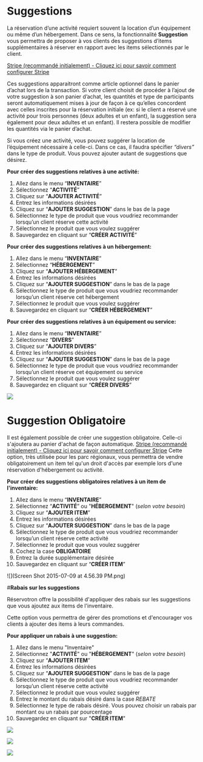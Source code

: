 # Suggestions

La réservation d’une activité requiert souvent la location d’un équipement ou même d’un hébergement. Dans ce sens, la fonctionnalité **Suggestion** vous permettra de proposer à vos clients des suggestions d’items supplémentaires à réserver en rapport avec les items sélectionnés par le client. 

[Stripe (recommandé initialement) - Cliquez ici pour savoir comment configurer Stripe](stripe.md)

Ces suggestions apparaitront comme article optionnel dans le panier d’achat lors de la transaction. Si votre client choisit de procéder à l’ajout de votre suggestion à son panier d’achat, les quantités et type de participants seront automatiquement mises à jour de façon à ce qu’elles concordent avec celles inscrites pour la réservation initiale (ex: si le client a réservé une activité pour trois personnes (deux adultes et un enfant), la suggestion sera également pour deux adultes et un enfant). Il restera possible de modifier les quantités via le panier d’achat. 

Si vous créez une activité, vous pouvez suggérer la location de l’équipement nécessaire à celle-ci. Dans ce cas, il faudra spécifier *“divers”* dans le type de produit. Vous pouvez ajouter autant de suggestions que désirez.

**Pour créer des suggestions relatives à une activité:**
1. Allez dans le menu “**INVENTAIRE**”
1. Sélectionnez  “**ACTIVITÉ**”
1. Cliquez sur “**AJOUTER ACTIVITÉ**”
1. Entrez les informations désirées
1. Cliquez sur “**AJOUTER SUGGESTION**” dans le bas de la page
1. Sélectionnez le type de produit que vous voudriez recommander lorsqu’un client réserve cette activité
1. Sélectionnez le produit que vous voulez suggérer
1. Sauvegardez en cliquant sur “**CRÉER ACTIVITÉ**”

**Pour créer des suggestions relatives à un hébergement:**
1. Allez dans le menu “**INVENTAIRE**”
1. Sélectionnez “**HÉBERGEMENT**”
1. Cliquez sur “**AJOUTER HÉBERGEMENT**”
1. Entrez les informations désirées
1. Cliquez sur “**AJOUTER SUGGESTION**” dans le bas de la page
1. Sélectionnez le type de produit que vous voudriez recommander lorsqu’un client réserve cet hébergement
1. Sélectionnez le produit que vous voulez suggérer
1. Sauvegardez en cliquant sur “**CRÉER HÉBERGEMENT**”

**Pour créer des suggestions relatives à un équipement ou service:**
1. Allez dans le menu “**INVENTAIRE**”
1. Sélectionnez “**DIVERS**”
1. Cliquez sur “**AJOUTER DIVERS**”
1. Entrez les informations désirées
1. Cliquez sur “**AJOUTER SUGGESTION**” dans le bas de la page
1. Sélectionnez le type de produit que vous voudriez recommander lorsqu’un client réserve cet équipement ou service
1. Sélectionnez le produit que vous voulez suggérer
1. Sauvegardez en cliquant sur “**CRÉER DIVERS**”


![](https://monosnap.com/file/bvxjapP3xHJWmWkpt0RETgu4ILMInT.png)


# **Suggestion Obligatoire**



Il est également possible de créer une suggestion obligatoire. Celle-ci s'ajoutera au panier d'achat de façon automatique.
[Stripe (recommandé initialement) - Cliquez ici pour savoir comment configurer Stripe](stripe.md)
Cette option, très utilisée pour les parc régionaux, vous permettra de vendre obligatoirement un item tel qu'un droit d'accès par exemple lors d'une réservation d'hébergement ou activité.

**Pour créer des suggestions obligatoires relatives à un item de l'inventaire:**

1. Allez dans le menu “**INVENTAIRE**”
1. Sélectionnez “**ACTIVITÉ**” ou "**HÉBERGEMENT**" (*selon votre besoin*)
1. Cliquez sur “**AJOUTER ITEM**”
1. Entrez les informations désirées
1. Cliquez sur “**AJOUTER SUGGESTION**” dans le bas de la page
1. Sélectionnez le type de produit que vous voudriez recommander lorsqu’un client réserve cette activité
1. Sélectionnez le produit que vous voulez suggérer
2. Cochez la case **OBLIGATOIRE**
3. Entrez la durée supplémentaire désirée
1. Sauvegardez en cliquant sur “**CRÉER ITEM**”

![](Screen Shot 2015-07-09 at 4.56.39 PM.png)


#**Rabais sur les suggestions**

Réservotron offre la possibilité d'appliquer des rabais sur les suggestions que vous ajoutez aux items de l'inventaire. 

Cette option vous permettra de gérer des promotions et d'encourager vos clients à ajouter des items à leurs commandes.

**Pour appliquer un rabais à une suggestion:**
1. Allez dans le menu "Inventaire"
2. Sélectionnez "**ACTIVITÉ**" ou "**HÉBERGEMENT**" (*selon votre besoin*)
3. Cliquez sur “**AJOUTER ITEM**”
1. Entrez les informations désirées
1. Cliquez sur “**AJOUTER SUGGESTION**” dans le bas de la page
1. Sélectionnez le type de produit que vous voudriez recommander lorsqu’un client réserve cette activité
1. Sélectionnez le produit que vous voulez suggérer
2. Entrez le montant du rabais désiré dans la case *REBATE*
3. Sélectionnez le type de rabais désiré. Vous pouvez choisir un rabais par montant ou un rabais par pourcentage
4. Sauvegardez en cliquant sur "**CRÉER ITEM**"

![](https://api.monosnap.com/rpc/file/download?id=cqfQOd1DQXVwOL3VrxbOGOI8Fig94D) 

![](https://api.monosnap.com/rpc/file/download?id=ZQTFoygaPOGf30gesxTriZyZVbXIAj)

![](https://api.monosnap.com/rpc/file/download?id=g4gh9SFxApLVBsVwTvwnnthAFiXpQQ)